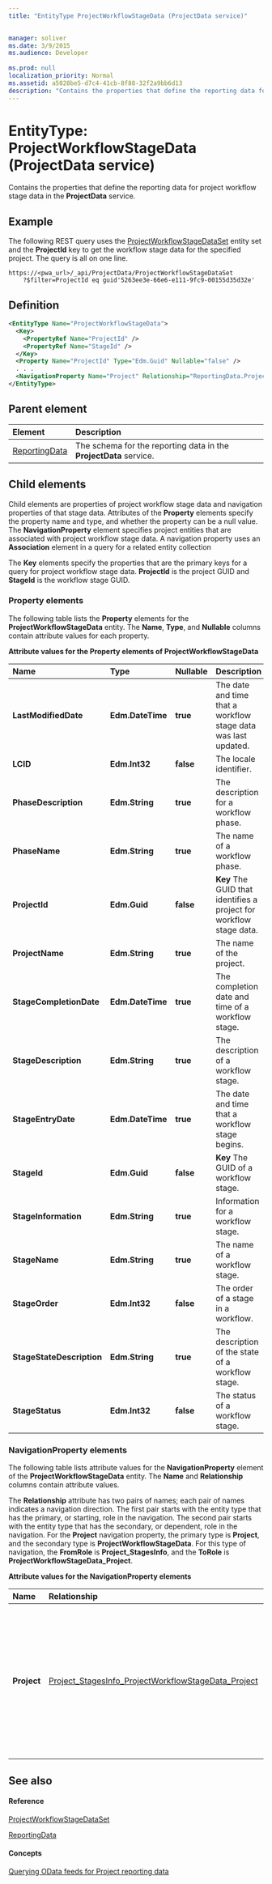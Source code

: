 ```yaml
---
title: "EntityType ProjectWorkflowStageData (ProjectData service)"

 
manager: soliver
ms.date: 3/9/2015
ms.audience: Developer
 
ms.prod: null
localization_priority: Normal
ms.assetid: a5028be5-d7c4-41cb-8f88-32f2a9bb6d13
description: "Contains the properties that define the reporting data for project workflow stage data in the ProjectData service."
---
```


# EntityType: ProjectWorkflowStageData (ProjectData service)

Contains the properties that define the reporting data for project workflow stage data in the **ProjectData** service. 
  
## Example

The following REST query uses the [ProjectWorkflowStageDataSet](entityset-projectworkflowstagedataset-projectdata-service.md) entity set and the **ProjectId** key to get the workflow stage data for the specified project. The query is all on one line. 
  
```
https://<pwa_url>/_api/ProjectData/ProjectWorkflowStageDataSet
    ?$filter=ProjectId eq guid'5263ee3e-66e6-e111-9fc9-00155d35d32e'

```

## Definition

```XML
<EntityType Name="ProjectWorkflowStageData">
  <Key>
    <PropertyRef Name="ProjectId" />
    <PropertyRef Name="StageId" />
  </Key>
  <Property Name="ProjectId" Type="Edm.Guid" Nullable="false" />
  . . .
  <NavigationProperty Name="Project" Relationship="ReportingData.Project_StagesInfo_ProjectWorkflowStageData_Project" ToRole="Project_StagesInfo" FromRole="ProjectWorkflowStageData_Project" />
</EntityType>
```

## Parent element

|**Element**|**Description**|
|:-----|:-----|
|[ReportingData](schema-microsoft-office-project-server-projectdata-service.md) <br/> |The schema for the reporting data in the **ProjectData** service.  <br/> |
   
## Child elements

Child elements are properties of project workflow stage data and navigation properties of that stage data. Attributes of the **Property** elements specify the property name and type, and whether the property can be a null value. The **NavigationProperty** element specifies project entities that are associated with project workflow stage data. A navigation property uses an **Association** element in a query for a related entity collection 
  
The **Key** elements specify the properties that are the primary keys for a query for project workflow stage data. **ProjectId** is the project GUID and **StageId** is the workflow stage GUID. 
  
### Property elements

The following table lists the **Property** elements for the **ProjectWorkflowStageData** entity. The **Name**, **Type**, and **Nullable** columns contain attribute values for each property. 
  
**Attribute values for the Property elements of ProjectWorkflowStageData**

|**Name**|**Type**|**Nullable**|**Description**|
|:-----|:-----|:-----|:-----|
|**LastModifiedDate** <br/> |**Edm.DateTime** <br/> |**true** <br/> |The date and time that a workflow stage data was last updated.  <br/> |
|**LCID** <br/> |**Edm.Int32** <br/> |**false** <br/> |The locale identifier.  <br/> |
|**PhaseDescription** <br/> |**Edm.String** <br/> |**true** <br/> |The description for a workflow phase.  <br/> |
|**PhaseName** <br/> |**Edm.String** <br/> |**true** <br/> |The name of a workflow phase.  <br/> |
|**ProjectId** <br/> |**Edm.Guid** <br/> |**false** <br/> |**Key**         The GUID that identifies a project for workflow stage data.  <br/> |
|**ProjectName** <br/> |**Edm.String** <br/> |**true** <br/> |The name of the project.  <br/> |
|**StageCompletionDate** <br/> |**Edm.DateTime** <br/> |**true** <br/> |The completion date and time of a workflow stage.  <br/> |
|**StageDescription** <br/> |**Edm.String** <br/> |**true** <br/> |The description of a workflow stage.  <br/> |
|**StageEntryDate** <br/> |**Edm.DateTime** <br/> |**true** <br/> |The date and time that a workflow stage begins.  <br/> |
|**StageId** <br/> |**Edm.Guid** <br/> |**false** <br/> |**Key**         The GUID of a workflow stage.  <br/> |
|**StageInformation** <br/> |**Edm.String** <br/> |**true** <br/> |Information for a workflow stage.  <br/> |
|**StageName** <br/> |**Edm.String** <br/> |**true** <br/> |The name of a workflow stage.  <br/> |
|**StageOrder** <br/> |**Edm.Int32** <br/> |**false** <br/> |The order of a stage in a workflow.  <br/> |
|**StageStateDescription** <br/> |**Edm.String** <br/> |**true** <br/> |The description of the state of a workflow stage.  <br/> |
|**StageStatus** <br/> |**Edm.Int32** <br/> |**false** <br/> |The status of a workflow stage.  <br/> |
   
### NavigationProperty elements

The following table lists attribute values for the **NavigationProperty** element of the **ProjectWorkflowStageData** entity. The **Name** and **Relationship** columns contain attribute values. 
  
The **Relationship** attribute has two pairs of names; each pair of names indicates a navigation direction. The first pair starts with the entity type that has the primary, or starting, role in the navigation. The second pair starts with the entity type that has the secondary, or dependent, role in the navigation. For the **Project** navigation property, the primary type is **Project**, and the secondary type is **ProjectWorkflowStageData**. For this type of navigation, the **FromRole** is **Project_StagesInfo**, and the **ToRole** is **ProjectWorkflowStageData_Project**.
  
**Attribute values for the NavigationProperty elements**

|**Name**|**Relationship**|**Description**|
|:-----|:-----|:-----|
|**Project** <br/> |[Project_StagesInfo_ProjectWorkflowStageData_Project](association-project_stagesinfo_projectworkflowstagedata_project-projectdata-serv.md) <br/> |Establishes navigation from a project to a collection of project workflow stage information and from a collection of project workflow stage data to a project.  <br/> |
   
## See also

#### Reference

[ProjectWorkflowStageDataSet](entityset-projectworkflowstagedataset-projectdata-service.md)
  
[ReportingData](schema-microsoft-office-project-server-projectdata-service.md)
#### Concepts

[Querying OData feeds for Project reporting data](querying-odata-feeds-for-project-reporting-data.md)

